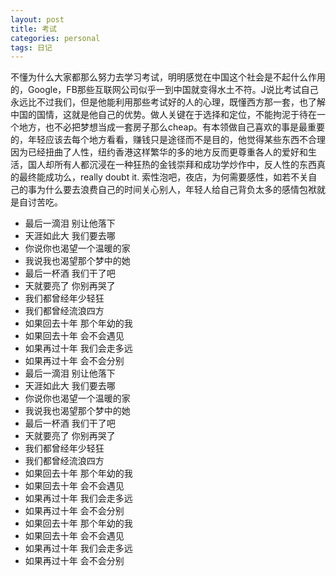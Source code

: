 ```yaml
---
layout: post
title: 考试
categories: personal
tags: 日记
---
```


不懂为什么大家都那么努力去学习考试，明明感觉在中国这个社会是不起什么作用的，Google，FB那些互联网公司似乎一到中国就变得水土不符。J说比考试自己永远比不过我们，但是他能利用那些考试好的人的心理，既懂西方那一套，也了解中国的国情，这就是他自己的优势。做人关键在于选择和定位，不能拘泥于待在一个地方，也不必把梦想当成一套房子那么cheap。有本领做自己喜欢的事是最重要的，年轻应该去每个地方看看，赚钱只是途径而不是目的，他觉得某些东西不合理因为已经扭曲了人性，纽约香港这样繁华的多的地方反而更尊重各人的爱好和生活，国人却所有人都沉浸在一种狂热的金钱崇拜和成功学炒作中，反人性的东西真的最终能成功么，really doubt it. 索性泡吧，夜店，为何需要感性，如若不关自己的事为什么要去浪费自己的时间关心别人，年轻人给自己背负太多的感情包袱就是自讨苦吃。
 
* 最后一滴泪 别让他落下
* 天涯如此大 我们要去哪
* 你说你也渴望一个温暖的家
* 我说我也渴望那个梦中的她
* 最后一杯酒 我们干了吧
* 天就要亮了 你别再哭了
* 我们都曾经年少轻狂
* 我们都曾经流浪四方
* 如果回去十年 那个年幼的我
* 如果回去十年 会不会遇见
* 如果再过十年 我们会走多远
* 如果再过十年 会不会分别
* 最后一滴泪 别让他落下
* 天涯如此大 我们要去哪
* 你说你也渴望一个温暖的家
* 我说我也渴望那个梦中的她
* 最后一杯酒 我们干了吧
* 天就要亮了 你别再哭了
* 我们都曾经年少轻狂
* 我们都曾经流浪四方
* 如果回去十年 那个年幼的我
* 如果回去十年 会不会遇见
* 如果再过十年 我们会走多远
* 如果再过十年 会不会分别
* 如果回去十年 那个年幼的我
* 如果回去十年 会不会遇见
* 如果再过十年 我们会走多远
* 如果再过十年 会不会分别
